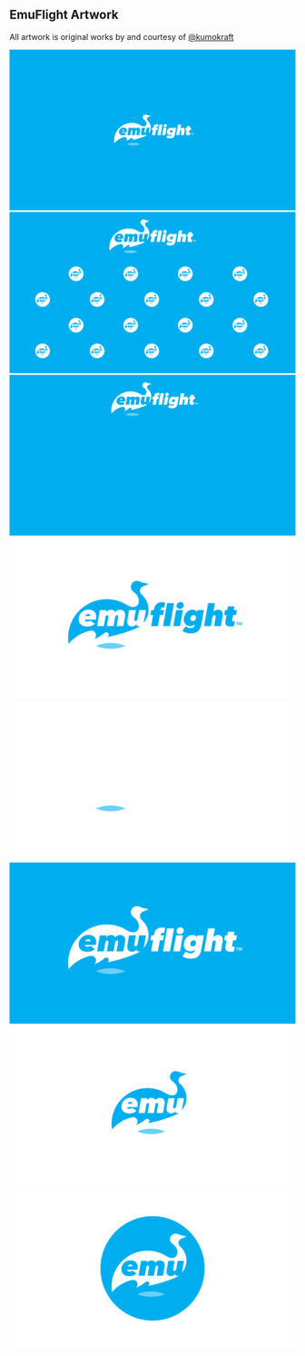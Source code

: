 ## EmuFlight Artwork
All artwork is original works by and courtesy of [\@kumokraft](https://www.youtube.com/user/kumokraft/videos)

[![](./artwork/EMUFLIGHT-LOGO_YT-Header-01-01.png)](./artwork/EMUFLIGHT-LOGO_YT-Header-01-01.png)
[![](./artwork/EMUFLIGHT-LOGO_YT-Backdrop-02.png)](./artwork/EMUFLIGHT-LOGO_YT-Backdrop-02.png#thumbnail)
[![](./artwork/EMUFLIGHT-LOGO_YT-Backdrop-01.png)](./artwork/EMUFLIGHT-LOGO_YT-Backdrop-01.png#thumbnail)
[![](./artwork/EMUFLIGHT-LOGO_-03_BlueLogoTransBack.png)](./artwork/EMUFLIGHT-LOGO_-03_BlueLogoTransBack.png)
[![](./artwork/EMUFLIGHT-LOGO_-02_WhiteLogoTransBack.png)](./artwork/EMUFLIGHT-LOGO_-02_WhiteLogoTransBack.png)
[![](./artwork/EMUFLIGHT-LOGO_-01_SolidBlue.png)](./artwork/EMUFLIGHT-LOGO_-01_SolidBlue.png)
[![](./artwork/EMUFLIGHT-LOGO_-05SolidWhiteCircleLogoTransBack.png)](./artwork/EMUFLIGHT-LOGO_-05SolidWhiteCircleLogoTransBack.png)
[![](./artwork/EMUFLIGHT-LOGO_-04_SolidBlueCircleLogoTransBack.png)](./artwork/EMUFLIGHT-LOGO_-04_SolidBlueCircleLogoTransBack.png)
